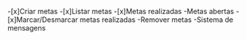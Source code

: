 -[x]Criar metas
-[x]Listar metas
    -[x]Metas realizadas
    -Metas abertas
-[x]Marcar/Desmarcar metas realizadas
-Remover metas
-Sistema de mensagens